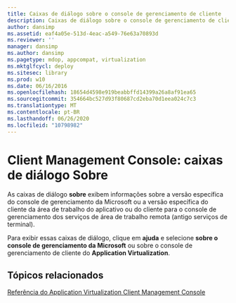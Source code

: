 ```yaml
---
title: Caixas de diálogo sobre o console de gerenciamento de cliente
description: Caixas de diálogo sobre o console de gerenciamento de cliente
author: dansimp
ms.assetid: eaf4a05e-513d-4eac-a549-76e63a70893d
ms.reviewer: ''
manager: dansimp
ms.author: dansimp
ms.pagetype: mdop, appcompat, virtualization
ms.mktglfcycl: deploy
ms.sitesec: library
ms.prod: w10
ms.date: 06/16/2016
ms.openlocfilehash: 18654d4598e919beabbffd14399a26a8af91ea65
ms.sourcegitcommit: 354664bc527d93f80687cd2eba70d1eea024c7c3
ms.translationtype: MT
ms.contentlocale: pt-BR
ms.lasthandoff: 06/26/2020
ms.locfileid: "10798982"
---
```

# Client Management Console: caixas de diálogo Sobre


As caixas de diálogo **sobre** exibem informações sobre a versão específica do console de gerenciamento da Microsoft ou a versão específica do cliente da área de trabalho do aplicativo ou do cliente para o console de gerenciamento dos serviços de área de trabalho remota (antigo serviços de terminal).

Para exibir essas caixas de diálogo, clique em **ajuda** e selecione **sobre o console de gerenciamento da Microsoft** ou sobre o console de gerenciamento de cliente do **Application Virtualization**.

## Tópicos relacionados


[Referência do Application Virtualization Client Management Console](application-virtualization-client-management-console-reference.md)

 

 





